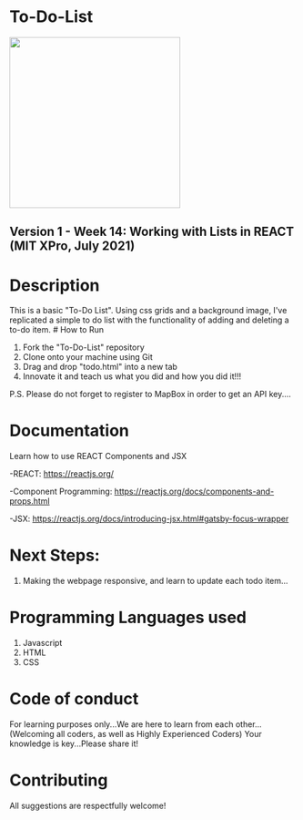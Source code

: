 # To-Do-List

<img src="https://lh4.googleusercontent.com/proxy/qn3QldoJudteYddbqCEq-Am46QOSyuX7AXBMn_9b6VxWH-bDCuhh2zFWojHRXJbIWtOH5SlT-D0CiDL0HE4GPT3c1hATL1MIPQ4hwDi-Wig3TWq5=w1200-h630-p-k-no-nu" width="300px"/>

## Version 1 - Week 14: Working with Lists in REACT (MIT XPro, July 2021)

# Description

This is a basic "To-Do List".  Using css grids and a background image, I've replicated a simple to do list with the functionality of adding and deleting a to-do item. # How to Run

1) Fork the "To-Do-List" repository
2) Clone onto your machine using Git
3) Drag and drop "todo.html" into a new tab
4) Innovate it and teach us what you did and how you did it!!!

P.S. Please do not forget to register to MapBox in order to get an API key....


# Documentation

Learn how to use REACT Components and JSX

-REACT: https://reactjs.org/

-Component Programming: https://reactjs.org/docs/components-and-props.html

-JSX: https://reactjs.org/docs/introducing-jsx.html#gatsby-focus-wrapper

# Next Steps:
1) Making the webpage responsive, and learn to update each todo item...

# Programming Languages used
1) Javascript
2) HTML
3) CSS

# Code of conduct
For learning purposes only...We are here to learn from each other...(Welcoming all coders, as well as Highly Experienced Coders) Your knowledge is key...Please share it!

# Contributing
All suggestions are respectfully welcome! 

